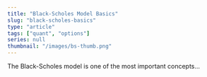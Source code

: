 ```yaml
---
title: "Black-Scholes Model Basics"
slug: "black-scholes-basics"
type: "article"
tags: ["quant", "options"]
series: null
thumbnail: "/images/bs-thumb.png"
---
```


The Black-Scholes model is one of the most important concepts...

